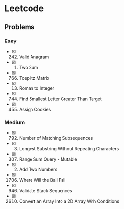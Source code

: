 # Leetcode

## Problems

### Easy

- [x] 242. Valid Anagram
- [x] 1. Two Sum
- [x] 766. Toeplitz Matrix
- [x] 13. Roman to Integer
- [x] 744. Find Smallest Letter Greater Than Target
- [x] 455. Assign Cookies

### Medium

- [x] 792. Number of Matching Subsequences
- [x] 3. Longest Substring Without Repeating Characters
- [x] 307. Range Sum Query - Mutable
- [x] 2. Add Two Numbers
- [x] 1706. Where Will the Ball Fall
- [x] 946. Validate Stack Sequences
- [x] 2610. Convert an Array Into a 2D Array With Conditions 

